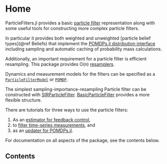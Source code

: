 # Home

ParticleFilters.jl provides a basic [particle filter](https://en.wikipedia.org/wiki/Particle_filter) representation along with some useful tools for constructing more complex particle filters.

In particular it provides both weighted and unweighted [particle belief types](@ref Beliefs) that implement the [POMDPs.jl distribution interface](http://juliapomdp.github.io/POMDPs.jl/latest/interfaces.html#Distributions-1) including sampling and automatic caching of probability mass calculations.

Additionally, an important requirement for a particle filter is efficient resampling. This package provides O(n) [resamplers](@ref).

Dynamics and measurement models for the filters can be specified as a [`ParticleFilterModel`](@ref) or [`POMDP`](https://github.com/JuliaPOMDP/POMDPs.jl).

The simplest sampling-importance-resampling Particle filter can be constructed with [SIRParticleFilter](@ref). [BasicParticleFilter](@ref) provides a more flexible structure.

There are tutorials for three ways to use the particle filters:
1. As an [estimator for feedback control](),
2. to [filter time-series measurements](), and
3. as an [updater for POMDPs.jl]().

For documentation on all aspects of the package, see the contents below.

## Contents

```@contents
```
